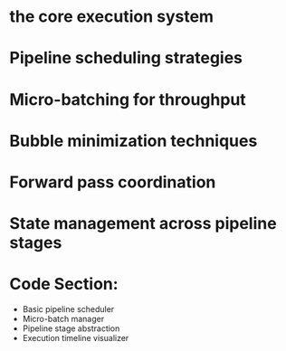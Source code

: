 # the core execution system


# Pipeline scheduling strategies 
# Micro-batching for throughput
# Bubble minimization techniques
# Forward pass coordination
# State management across pipeline stages

# Code Section:

- Basic pipeline scheduler
- Micro-batch manager
- Pipeline stage abstraction
- Execution timeline visualizer
